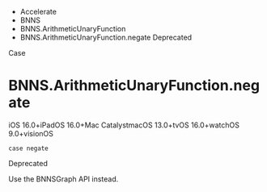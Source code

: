 

- Accelerate
- BNNS
- BNNS.ArithmeticUnaryFunction
-  BNNS.ArithmeticUnaryFunction.negate Deprecated

Case

# BNNS.ArithmeticUnaryFunction.negate

iOS 16.0+iPadOS 16.0+Mac CatalystmacOS 13.0+tvOS 16.0+watchOS 9.0+visionOS

``` source
case negate
```

Deprecated

Use the BNNSGraph API instead.


